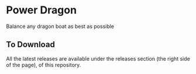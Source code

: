 # Power Dragon
Balance any dragon boat as best as possible

To Download
----
All the latest releases are available under the releases section (the right side of the page), of this repository.
